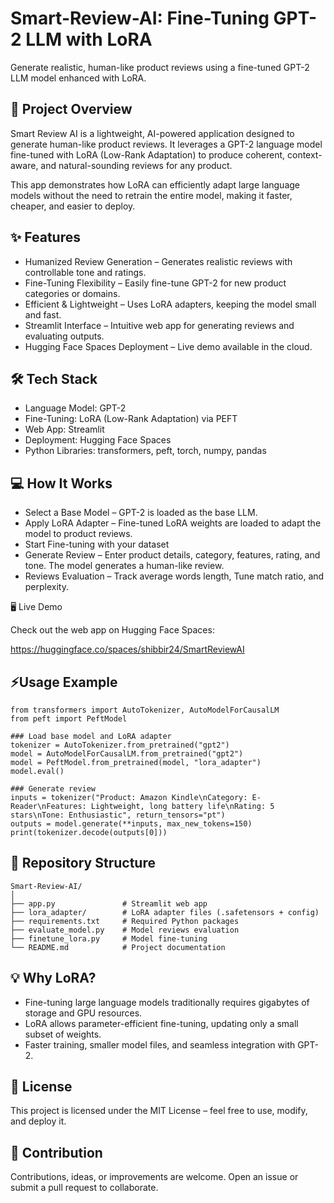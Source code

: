 # Smart-Review-AI: Fine-Tuning GPT-2 LLM with LoRA

Generate realistic, human-like product reviews using a fine-tuned GPT-2 LLM model enhanced with LoRA.

## 🚀 Project Overview

Smart Review AI is a lightweight, AI-powered application designed to generate human-like product reviews. It leverages a GPT-2 language model fine-tuned with LoRA (Low-Rank Adaptation) to produce coherent, context-aware, and natural-sounding reviews for any product.

This app demonstrates how LoRA can efficiently adapt large language models without the need to retrain the entire model, making it faster, cheaper, and easier to deploy.

## ✨ Features

- Humanized Review Generation – Generates realistic reviews with controllable tone and ratings.
- Fine-Tuning Flexibility – Easily fine-tune GPT-2 for new product categories or domains.
- Efficient & Lightweight – Uses LoRA adapters, keeping the model small and fast.
- Streamlit Interface – Intuitive web app for generating reviews and evaluating outputs.
- Hugging Face Spaces Deployment – Live demo available in the cloud.

## 🛠️ Tech Stack

- Language Model: GPT-2
- Fine-Tuning: LoRA (Low-Rank Adaptation) via PEFT
- Web App: Streamlit
- Deployment: Hugging Face Spaces
- Python Libraries: transformers, peft, torch, numpy, pandas

## 💻 How It Works

- Select a Base Model – GPT-2 is loaded as the base LLM.
- Apply LoRA Adapter – Fine-tuned LoRA weights are loaded to adapt the model to product reviews.
- Start Fine-tuning with your dataset
- Generate Review – Enter product details, category, features, rating, and tone. The model generates a human-like review.
- Reviews Evaluation – Track average words length, Tune match ratio, and perplexity.

🖥️ Live Demo

Check out the web app on Hugging Face Spaces:

https://huggingface.co/spaces/shibbir24/SmartReviewAI

## ⚡Usage Example
```
from transformers import AutoTokenizer, AutoModelForCausalLM
from peft import PeftModel

### Load base model and LoRA adapter
tokenizer = AutoTokenizer.from_pretrained("gpt2")
model = AutoModelForCausalLM.from_pretrained("gpt2")
model = PeftModel.from_pretrained(model, "lora_adapter")
model.eval()

### Generate review
inputs = tokenizer("Product: Amazon Kindle\nCategory: E-Reader\nFeatures: Lightweight, long battery life\nRating: 5 stars\nTone: Enthusiastic", return_tensors="pt")
outputs = model.generate(**inputs, max_new_tokens=150)
print(tokenizer.decode(outputs[0]))
```

## 📂 Repository Structure
```
Smart-Review-AI/
│
├── app.py               # Streamlit web app
├── lora_adapter/        # LoRA adapter files (.safetensors + config)
├── requirements.txt     # Required Python packages
├── evaluate_model.py    # Model reviews evaluation
├── finetune_lora.py     # Model fine-tuning
└── README.md            # Project documentation
```

## 💡 Why LoRA?

- Fine-tuning large language models traditionally requires gigabytes of storage and GPU resources.
- LoRA allows parameter-efficient fine-tuning, updating only a small subset of weights.
- Faster training, smaller model files, and seamless integration with GPT-2.

## 📝 License

This project is licensed under the MIT License – feel free to use, modify, and deploy it.

## 🙌 Contribution

Contributions, ideas, or improvements are welcome. Open an issue or submit a pull request to collaborate.


